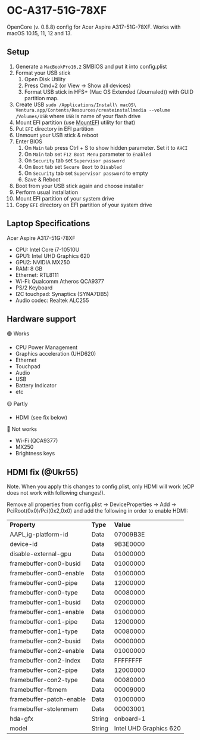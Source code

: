 # OC-A317-51G-78XF
OpenCore (v. 0.8.8) config for Acer Aspire A317-51G-78XF. Works with macOS 10.15, 11, 12 and 13.

## Setup
1. Generate a `MacBookPro16,2` SMBIOS and put it into config.plist
2. Format your USB stick
   1. Open Disk Utility
   2. Press Cmd+2 (or View -> Show all devices)
   3. Format USB stick in HFS+ (Mac OS Extended (Journaled)) with GUID partition map.
3. Create USB
   `sudo /Applications/Install\ macOS\ Ventura.app/Contents/Resources/createinstallmedia --volume /Volumes/USB` where `USB` is name of your flash drive
4. Mount EFI partition (use [MountEFI](https://github.com/corpnewt/MountEFI) utility for that)
5. Put `EFI` directory in EFI partition
6. Unmount your USB stick & reboot
7. Enter BIOS
   1. On `Main` tab press Ctrl + S to show hidden parameter. Set it to `AHCI`
   2. On `Main` tab set `F12 Boot Menu` parameter to `Enabled`
   3. On `Security` tab set `Supervisor password`
   4. On `Boot` tab set `Secure Boot` to `Disabled`
   5. On `Security` tab set `Supervisor password` to empty
   6. Save & Reboot
8. Boot from your USB stick again and choose installer
9. Perform usual installation
10. Mount EFI partition of your system drive
11. Copy `EFI` directory on EFI partition of your system drive

## Laptop Specifications
Acer Aspire A317-51G-78XF
- CPU: Intel Core i7-10510U
- GPU1: Intel UHD Graphics 620
- GPU2: NVIDIA MX250
- RAM: 8 GB
- Ethernet: RTL8111
- Wi-Fi: Qualcomm Atheros QCA9377
- PS/2 Keyboard
- I2C touchpad: Synaptics (SYNA7DB5)
- Audio codec: Realtek ALC255

## Hardware support
🟢 Works
- CPU Power Management
- Graphics acceleration (UHD620)
- Ethernet
- Touchpad
- Audio
- USB
- Battery Indicator
- etc

🟡 Partly 
- HDMI (see fix below)

🔴 Not works
- Wi-Fi (QCA9377)
- MX250
- Brightness keys


## HDMI fix (@Ukr55)
Note. When you apply this changes to config.plist, only HDMI will work (eDP does not work with following changes!). 

Remove all properties from config.plist -> DeviceProperties -> Add -> PciRoot(0x0)/Pci(0x2,0x0)
and add the following in order to enable HDMI:
<table>
  <tr>
    <td><b>Property</b></td>
    <td><b>Type</b></td>
    <td><b>Value</b></td>
  </tr>
  <tr>
    <td>AAPL,ig-platform-id</td>
    <td>Data</td>
    <td>07009B3E</td>
  </tr>
  <tr>
    <td>device-id</td>
    <td>Data</td>
    <td>9B3E0000</td>
  </tr>
  <tr>
    <td>disable-external-gpu</td>
    <td>Data</td>
    <td>01000000</td>
  </tr>
  <tr>
    <td>framebuffer-con0-busid</td>
    <td>Data</td>
    <td>01000000</td>
  </tr>
  <tr>
    <td>framebuffer-con0-enable</td>
    <td>Data</td>
    <td>01000000</td>
  </tr>
  <tr>
    <td>framebuffer-con0-pipe</td>
    <td>Data</td>
    <td>12000000</td>
  </tr>
  <tr>
    <td>framebuffer-con0-type</td>
    <td>Data</td>
    <td>00080000</td>
  </tr>
  <tr>
    <td>framebuffer-con1-busid</td>
    <td>Data</td>
    <td>02000000</td>
  </tr>
  <tr>
    <td>framebuffer-con1-enable</td>
    <td>Data</td>
    <td>01000000</td>
  </tr>
  <tr>
    <td>framebuffer-con1-pipe</td>
    <td>Data</td>
    <td>12000000</td>
  </tr>
  <tr>
    <td>framebuffer-con1-type</td>
    <td>Data</td>
    <td>00080000</td>
  </tr>
  <tr>
    <td>framebuffer-con2-busid</td>
    <td>Data</td>
    <td>00000000</td>
  </tr>
  <tr>
    <td>framebuffer-con2-enable</td>
    <td>Data</td>
    <td>01000000</td>
  </tr>
  <tr>
    <td>framebuffer-con2-index</td>
    <td>Data</td>
    <td>FFFFFFFF</td>
  </tr>
  <tr>
    <td>framebuffer-con2-pipe</td>
    <td>Data</td>
    <td>12000000</td>
  </tr>
  <tr>
    <td>framebuffer-con2-type</td>
    <td>Data</td>
    <td>00080000</td>
  </tr>
  <tr>
    <td>framebuffer-fbmem</td>
    <td>Data</td>
    <td>00009000</td>
  </tr>
  <tr>
    <td>framebuffer-patch-enable</td>
    <td>Data</td>
    <td>01000000</td>
  </tr>
  <tr>
    <td>framebuffer-stolenmem</td>
    <td>Data</td>
    <td>00003001</td>
  </tr>
  <tr>
    <td>hda-gfx</td>
    <td>String</td>
    <td>onboard-1</td>
  </tr>
  <tr>
    <td>model</td>
    <td>String</td>
    <td>Intel UHD Graphics 620</td>
  </tr>
</table>
